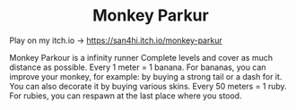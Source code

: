 <h1 align=center>Monkey Parkur</h1>

Play on my itch.io -> https://san4hi.itch.io/monkey-parkur

Monkey Parkour is a infinity runner
Complete levels and cover as much distance as possible.
Every 1 meter = 1 banana. For bananas, you can improve your monkey, for example: by buying a strong tail or a dash for it. You can also decorate it by buying various skins.
Every 50 meters = 1 ruby. For rubies, you can respawn at the last place where you stood.
